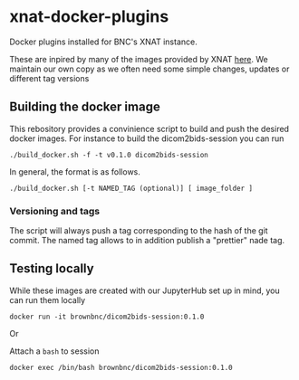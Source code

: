# xnat-docker-plugins

Docker plugins installed for BNC's XNAT instance.

These are inpired by many of the images provided by XNAT [here](https://github.com/NrgXnat/docker-images). We maintain our own copy as we often need some simple changes, updates or different tag versions

## Building the docker image

This rebository provides a convinience script to build and push the desired docker images. For instance to build the dicom2bids-session you can run

```
./build_docker.sh -f -t v0.1.0 dicom2bids-session
```

In general, the format is as follows.

```
./build_docker.sh [-t NAMED_TAG (optional)] [ image_folder ]
```

### Versioning and tags

The script will always push a tag corresponding to the hash of the git commit. The named tag allows to in addition publish a "prettier" nade tag.


## Testing locally

While these images are created with our JupyterHub set up in mind, you can run them locally 

```
docker run -it brownbnc/dicom2bids-session:0.1.0
```


Or 

Attach a `bash` to session 

```
docker exec /bin/bash brownbnc/dicom2bids-session:0.1.0
```